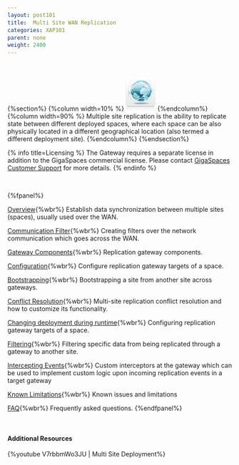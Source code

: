 ```yaml
---
layout: post101
title:  Multi Site WAN Replication
categories: XAP101
parent: none
weight: 2400
---
```




<br>

{%section%}
{%column width=10% %}
![fifo-groups.png](/attachment_files/subject/multisite.png)
{%endcolumn%}
{%column width=90% %}
Multiple site replication is the ability to replicate state between different deployed spaces, where each space can be also physically located in a different geographical location (also termed a different deployment site).
{%endcolumn%}
{%endsection%}

{% info title=Licensing %}
The Gateway requires a separate license in addition to the GigaSpaces commercial license. Please contact [GigaSpaces Customer Support](http://www.gigaspaces.com/content/customer-support-services) for more details.
{% endinfo %}


<br>

{%fpanel%}

[Overview](./multi-site-replication-over-the-wan.html){%wbr%}
Establish data synchronization between multiple sites (spaces), usually used over the WAN.

[Communication Filter](./communication-filter-over-the-wan-(ssl,zip).html){%wbr%}
Creating filters over the network communication which goes across the WAN.

[Gateway Components](./replication-gateway-components.html){%wbr%}
Replication gateway components.

[Configuration](./configuring-space-gateway-targets.html){%wbr%}
Configure replication gateway targets of a space.

[Bootstrapping](./replication-gateway-bootstrapping-process.html){%wbr%}
Bootstrapping a site from another site across gateways.

[Conflict Resolution](./multi-site-conflict-resolution.html){%wbr%}
Multi-site replication conflict resolution and how to customize its functionality.

[Changing deployment during runtime](./changing-multi-site-deployment-during-runtime.html){%wbr%}
Configuring replication gateway targets of a space.

[Filtering](./replication-gateway-filtering.html){%wbr%}
Filtering specific data from being replicated through a gateway to another site.

[Intercepting Events](./intercepting-replication-events-at-the-gateway.html){%wbr%}
Custom interceptors at the gateway which can be used to implement custom logic upon incoming replication events in a target gateway

[Known Limitations](./multi-site-replication-limitations.html){%wbr%}
Known issues and limitations

[FAQ](/faq/multi-site-replication-over-the-wan-faq.html){%wbr%}
Frequently asked questions.
{%endfpanel%}

<br>

#### Additional Resources
{%youtube V7rbbmWo3JU | Multi Site Deployment%}








